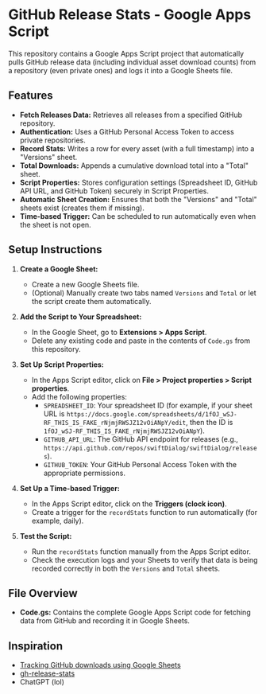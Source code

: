 # GitHub Release Stats - Google Apps Script

This repository contains a Google Apps Script project that automatically pulls GitHub release data (including individual asset download counts) from a repository (even private ones) and logs it into a Google Sheets file.

## Features

- **Fetch Releases Data:** Retrieves all releases from a specified GitHub repository.
- **Authentication:** Uses a GitHub Personal Access Token to access private repositories.
- **Record Stats:** Writes a row for every asset (with a full timestamp) into a "Versions" sheet.
- **Total Downloads:** Appends a cumulative download total into a "Total" sheet.
- **Script Properties:** Stores configuration settings (Spreadsheet ID, GitHub API URL, and GitHub Token) securely in Script Properties.
- **Automatic Sheet Creation:** Ensures that both the "Versions" and "Total" sheets exist (creates them if missing).
- **Time-based Trigger:** Can be scheduled to run automatically even when the sheet is not open.

## Setup Instructions

1. **Create a Google Sheet:**
   - Create a new Google Sheets file.
   - (Optional) Manually create two tabs named `Versions` and `Total` or let the script create them automatically.

2. **Add the Script to Your Spreadsheet:**
   - In the Google Sheet, go to **Extensions > Apps Script**.
   - Delete any existing code and paste in the contents of `Code.gs` from this repository.

3. **Set Up Script Properties:**
   - In the Apps Script editor, click on **File > Project properties > Script properties**.
   - Add the following properties:
     - `SPREADSHEET_ID`: Your spreadsheet ID (for example, if your sheet URL is `https://docs.google.com/spreadsheets/d/1fOJ_wSJ-RF_THIS_IS_FAKE_rNjmjRWSJZ12vOiANpY/edit`, then the ID is `1fOJ_wSJ-RF_THIS_IS_FAKE_rNjmjRWSJZ12vOiANpY`).
     - `GITHUB_API_URL`: The GitHub API endpoint for releases (e.g., `https://api.github.com/repos/swiftDialog/swiftDialog/releases`).
     - `GITHUB_TOKEN`: Your GitHub Personal Access Token with the appropriate permissions.

4. **Set Up a Time-based Trigger:**
   - In the Apps Script editor, click on the **Triggers (clock icon)**.
   - Create a trigger for the `recordStats` function to run automatically (for example, daily).

5. **Test the Script:**
   - Run the `recordStats` function manually from the Apps Script editor.
   - Check the execution logs and your Sheets to verify that data is being recorded correctly in both the `Versions` and `Total` sheets.

## File Overview

- **Code.gs:** Contains the complete Google Apps Script code for fetching data from GitHub and recording it in Google Sheets.

## Inspiration

- [Tracking GitHub downloads using Google Sheets](https://jpassing.com/2021/04/17-tracking-github-downloads-using-google-sheets/)
- [gh-release-stats](https://github.com/RamiAwar/gh-release-stats/blob/main/index.html)
- ChatGPT (lol)

